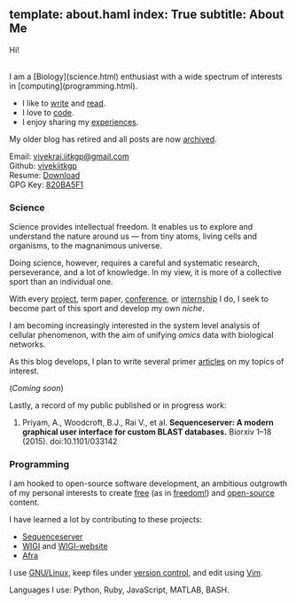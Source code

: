 template: about.haml
index: True
subtitle: About Me
---

Hi!


<br>
I am a [Biology](science.html) enthusiast with a wide spectrum of interests in
[computing](programming.html).

* I like to [write](http://quora.com) and [read](books.html).
* I love to [code](https://github.com/vivekiitkgp).
* I enjoy sharing my [experiences](./).

My older blog has retired and all posts are now [archived](/old/index.html).

Email: [vivekrai.iitkgp@gmail.com](mailto:vivekrai.iitkgp@gmail.com) <br> 
Github: [vivekiitkgp](http://github.com/vivekiitkgp) <br>
Resume: [Download](https://github.com/vivekiitkgp/resume/raw/master/resume.pdf)
<br>
GPG Key: [820BA5F1](http://pgp.mit.edu/pks/lookup?op=get&search=0x918E0EF6820BA5F1)

### Science

Science provides intellectual freedom. It enables us to explore and understand
the nature around us — from tiny atoms, living cells and organisms, to
the magnanimous universe.

Doing science, however, requires a careful and systematic research, perseverance,
and a lot of knowledge. In my view, it is more of a collective sport than an
individual one.

With every [project](science/journal-club-1.html), term paper,
[conference](https://github.com/vivekiitkgp/qsb-school-diary), or
[internship](https://github.com/vivekiitkgp/intern-diary) I do, I seek to
become part of this sport and develop my own *niche*.

I am becoming increasingly interested in the system level analysis of cellular
phenomenon, with the aim of unifying *omics* data with biological networks.

As this blog develops, I plan to write several primer
[articles](science.html) on my topics of interest.

(*Coming soon*)

Lastly, a record of my public published or in progress work:

1. Priyam, A., Woodcroft, B.J., Rai V., et al. **Sequenceserver: A modern graphical user interface for custom BLAST databases.** Biorxiv 1–18 (2015). doi:10.1101/033142

### Programming

I am hooked to open-source software development, an ambitious outgrowth of my
personal interests to create [free](https://www.gnu.org/philosophy/free-sw.html)
(as in [freedom!](http://c2.com/cgi/wiki?FreeAsInBeer)) and
[open-source](http://c2.com/cgi/wiki?OpenSource) content.

I have learned a lot by contributing to these projects:

* [Sequenceserver](https://github.com/wurlmab/sequenceserver)
* [WIGI](https://github.com/notconfusing/WIGI) and [WIGI-website](https://github.com/hargup/WIGI-website)
* [Afra](https://github.com/wurlmab/afra)

I use [GNU/Linux](https://www.debian.org/releases/squeeze/i386/ch01s02.html.en),
keep files under [version control](https://git-scm.com/), and edit using
[Vim](http://vim.org).

Languages I use: Python, Ruby, JavaScript, MATLAB, BASH. <br>
